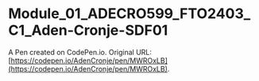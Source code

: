 # Module_01_ADECRO599_FTO2403_C1_Aden-Cronje-SDF01

A Pen created on CodePen.io. Original URL: [https://codepen.io/AdenCronje/pen/MWROxLB](https://codepen.io/AdenCronje/pen/MWROxLB).

